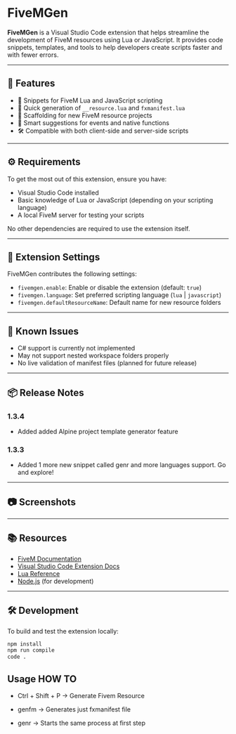 # FiveMGen

**FiveMGen** is a Visual Studio Code extension that helps streamline the development of FiveM resources using Lua or JavaScript. It provides code snippets, templates, and tools to help developers create scripts faster and with fewer errors.

---

## 🚀 Features

- 🔁 Snippets for FiveM Lua and JavaScript scripting
- 📁 Quick generation of `__resource.lua` and `fxmanifest.lua`
- 🧱 Scaffolding for new FiveM resource projects
- 🧠 Smart suggestions for events and native functions
- 🛠 Compatible with both client-side and server-side scripts

---

## ⚙️ Requirements

To get the most out of this extension, ensure you have:

- Visual Studio Code installed
- Basic knowledge of Lua or JavaScript (depending on your scripting language)
- A local FiveM server for testing your scripts

No other dependencies are required to use the extension itself.

---

## 🔧 Extension Settings

FiveMGen contributes the following settings:

- `fivemgen.enable`: Enable or disable the extension (default: `true`)
- `fivemgen.language`: Set preferred scripting language (`lua` | `javascript`)
- `fivemgen.defaultResourceName`: Default name for new resource folders

---

## 🐛 Known Issues

- C# support is currently not implemented
- May not support nested workspace folders properly
- No live validation of manifest files (planned for future release)

---

## 📦 Release Notes

### 1.3.4
- Added added Alpine project template generator feature


### 1.3.3
- Added 1 more new snippet called genr and more languages support. Go and explore!


---

## 📷 Screenshots

<!--
Uncomment and add images to showcase your extension:

![Command Palette](images/command-palette.png)
![Generated Manifest](images/fxmanifest-example.png)
-->

---

## 📚 Resources

- [FiveM Documentation](https://docs.fivem.net/)
- [Visual Studio Code Extension Docs](https://code.visualstudio.com/api)
- [Lua Reference](https://www.lua.org/manual/5.4/)
- [Node.js](https://nodejs.org) (for development)

---

## 🛠 Development

To build and test the extension locally:

```bash
npm install
npm run compile
code .
```


## Usage HOW TO


* Ctrl + Shift + P -> Generate Fivem Resource 

* genfm -> Generates just fxmanifest file 

* genr -> Starts the same process at first step


